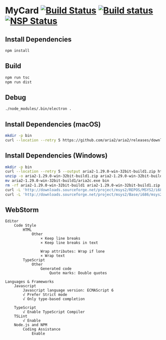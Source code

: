 # MyCard [![Build Status](https://travis-ci.org/mycard/mycard.svg?branch=v3)](https://travis-ci.org/mycard/mycard) [![Build status](https://ci.appveyor.com/api/projects/status/t4jyh0rkwh0nep7w?svg=true)](https://ci.appveyor.com/project/zh99998/mycard) [![NSP Status](https://nodesecurity.io/orgs/mycard/projects/62dd15a6-3927-49c2-8c30-1bc19d4a6e92/badge)](https://nodesecurity.io/orgs/mycard/projects/62dd15a6-3927-49c2-8c30-1bc19d4a6e92)

## Install Dependencies
```bash
npm install
```

## Build
```bash
npm run tsc
npm run dist
```

## Debug
```bash
./node_modules/.bin/electron .
```


## Install Dependencies (macOS)
```bash
mkdir -p bin
curl --location --retry 5 https://github.com/aria2/aria2/releases/download/release-1.29.0/aria2-1.29.0-osx-darwin.tar.bz2 | tar --strip-components=2 -C bin -jxf - aria2-1.29.0/bin/aria2c
```

## Install Dependencies (Windows)
```bash
mkdir -p bin
curl --location --retry 5 --output aria2-1.29.0-win-32bit-build1.zip https://github.com/aria2/aria2/releases/download/release-1.29.0/aria2-1.29.0-win-32bit-build1.zip
unzip -o aria2-1.29.0-win-32bit-build1.zip aria2-1.29.0-win-32bit-build1/aria2c.exe
mv aria2-1.29.0-win-32bit-build1/aria2c.exe bin
rm -rf aria2-1.29.0-win-32bit-build1 aria2-1.29.0-win-32bit-build1.zip
curl -L 'http://downloads.sourceforge.net/project/msys2/REPOS/MSYS2/i686/bsdtar-3.2.1-1-i686.pkg.tar.xz' | tar --strip-components=2 -C bin -Jxf - usr/bin/bsdtar.exe
curl -L 'http://downloads.sourceforge.net/project/msys2/Base/i686/msys2-base-i686-20161025.tar.xz' | tar --strip-components=3 -C bin -Jxf - msys32/usr/bin/msys-2.0.dll msys32/usr/bin/msys-bz2-1.dll msys32/usr/bin/msys-gcc_s-1.dll msys32/usr/bin/msys-iconv-2.dll msys32/usr/bin/msys-lzma-5.dll msys32/usr/bin/msys-lzo2-2.dll msys32/usr/bin/msys-nettle-6.dll msys32/usr/bin/msys-xml2-2.dll msys32/usr/bin/msys-z.dll msys32/usr/bin/sha256sum.exe msys32/usr/bin/msys-intl-8.dll
```

## WebStorm
```
Editor
    Code Style
        HTML
            Other
                × Keep line breaks
                × Keep line breaks in text

                Wrap attributes: Wrap if lone
                × Wrap text
        TypeScript
            Other
                Generated code
                    Quote marks: Double quotes

Languages & Frameworks
    Javascript
        Javascript language version: ECMAScript 6
        √ Prefer Strict mode
        √ Only type-based completion

    TypeScript
        √ Enable TypeScript Compiler
    TSLint
        √ Enable
    Node.js and NPM
        Coding Assistance
            Enable
```